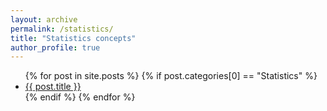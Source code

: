 ```yaml
---
layout: archive
permalink: /statistics/
title: "Statistics concepts"
author_profile: true
---
```


 <ul>
  {% for post in site.posts %}
    {% if post.categories[0] == "Statistics" %}
      <li>
        <a href="{{ post.url }}">{{ post.title }}</a>
      </li>
    {% endif %}
  {% endfor %}
</ul>